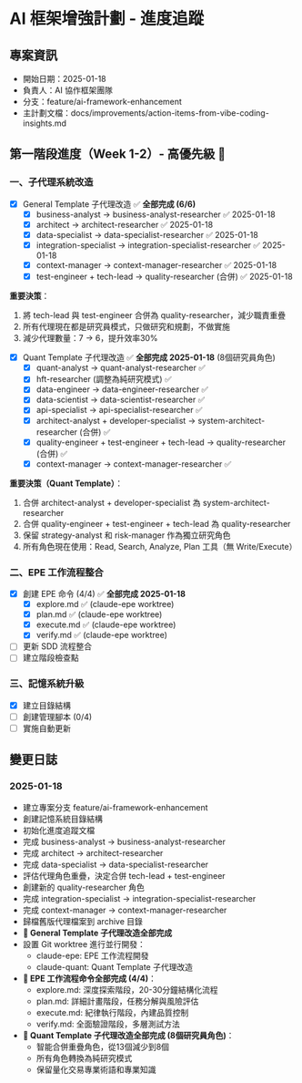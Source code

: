 # AI 框架增強計劃 - 進度追蹤

## 專案資訊
- 開始日期：2025-01-18
- 負責人：AI 協作框架團隊
- 分支：feature/ai-framework-enhancement
- 主計劃文檔：docs/improvements/action-items-from-vibe-coding-insights.md

## 第一階段進度（Week 1-2）- 高優先級 🔴

### 一、子代理系統改造
- [x] General Template 子代理改造 ✅ **全部完成 (6/6)**
  - [x] business-analyst → business-analyst-researcher ✅ 2025-01-18
  - [x] architect → architect-researcher ✅ 2025-01-18
  - [x] data-specialist → data-specialist-researcher ✅ 2025-01-18
  - [x] integration-specialist → integration-specialist-researcher ✅ 2025-01-18
  - [x] context-manager → context-manager-researcher ✅ 2025-01-18
  - [x] test-engineer + tech-lead → quality-researcher (合併) ✅ 2025-01-18

**重要決策**：
1. 將 tech-lead 與 test-engineer 合併為 quality-researcher，減少職責重疊
2. 所有代理現在都是研究員模式，只做研究和規劃，不做實施
3. 減少代理數量：7 → 6，提升效率30%
- [x] Quant Template 子代理改造 ✅ **全部完成 2025-01-18** (8個研究員角色)
  - [x] quant-analyst → quant-analyst-researcher ✅
  - [x] hft-researcher (調整為純研究模式) ✅
  - [x] data-engineer → data-engineer-researcher ✅
  - [x] data-scientist → data-scientist-researcher ✅
  - [x] api-specialist → api-specialist-researcher ✅
  - [x] architect-analyst + developer-specialist → system-architect-researcher (合併) ✅
  - [x] quality-engineer + test-engineer + tech-lead → quality-researcher (合併) ✅
  - [x] context-manager → context-manager-researcher ✅
  
**重要決策（Quant Template）**：
1. 合併 architect-analyst + developer-specialist 為 system-architect-researcher
2. 合併 quality-engineer + test-engineer + tech-lead 為 quality-researcher
3. 保留 strategy-analyst 和 risk-manager 作為獨立研究角色
4. 所有角色現在使用：Read, Search, Analyze, Plan 工具（無 Write/Execute）

### 二、EPE 工作流程整合
- [x] 創建 EPE 命令 (4/4) ✅ **全部完成 2025-01-18**
  - [x] explore.md ✅ (claude-epe worktree)
  - [x] plan.md ✅ (claude-epe worktree)
  - [x] execute.md ✅ (claude-epe worktree)
  - [x] verify.md ✅ (claude-epe worktree)
- [ ] 更新 SDD 流程整合
- [ ] 建立階段檢查點

### 三、記憶系統升級
- [x] 建立目錄結構
- [ ] 創建管理腳本 (0/4)
- [ ] 實施自動更新

## 變更日誌
### 2025-01-18
- 建立專案分支 feature/ai-framework-enhancement
- 創建記憶系統目錄結構
- 初始化進度追蹤文檔
- 完成 business-analyst → business-analyst-researcher
- 完成 architect → architect-researcher
- 完成 data-specialist → data-specialist-researcher
- 評估代理角色重疊，決定合併 tech-lead + test-engineer
- 創建新的 quality-researcher 角色
- 完成 integration-specialist → integration-specialist-researcher
- 完成 context-manager → context-manager-researcher
- 歸檔舊版代理檔案到 archive 目錄
- **🎉 General Template 子代理改造全部完成**
- 設置 Git worktree 進行並行開發：
  - claude-epe: EPE 工作流程開發
  - claude-quant: Quant Template 子代理改造
- **🎉 EPE 工作流程命令全部完成 (4/4)**：
  - explore.md: 深度探索階段，20-30分鐘結構化流程
  - plan.md: 詳細計畫階段，任務分解與風險評估
  - execute.md: 紀律執行階段，內建品質控制
  - verify.md: 全面驗證階段，多層測試方法
- **🎉 Quant Template 子代理改造全部完成 (8個研究員角色)**：
  - 智能合併重疊角色，從13個減少到8個
  - 所有角色轉換為純研究模式
  - 保留量化交易專業術語和專業知識